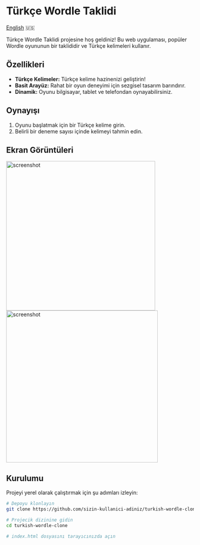 # Türkçe Wordle Taklidi

[English](README.md) 🇺🇸

Türkçe Wordle Taklidi projesine hoş geldiniz! Bu web uygulaması, popüler Wordle oyununun bir taklididir ve Türkçe kelimeleri kullanır.

## Özellikleri

- **Türkçe Kelimeler:** Türkçe kelime hazinenizi geliştirin!
- **Basit Arayüz:** Rahat bir oyun deneyimi için sezgisel tasarım barındırır.
- **Dinamik:** Oyunu bilgisayar, tablet ve telefondan oynayabilirsiniz.

## Oynayışı

1. Oyunu başlatmak için bir Türkçe kelime girin.
2. Belirli bir deneme sayısı içinde kelimeyi tahmin edin.

## Ekran Görüntüleri

<img src="https://github.com/berkcan25/berkcan25.github.io/assets/103621562/0b7df218-4f7c-4162-bba9-ab53e90ab6d8" alt="screenshot" width="400"/>
<img src="https://github.com/berkcan25/berkcan25.github.io/assets/103621562/374819dd-9f0b-4604-be78-21feeff275a0" alt="screenshot" width="407"/>

## Kurulumu

Projeyi yerel olarak çalıştırmak için şu adımları izleyin:

```bash
# Depoyu klonlayın
git clone https://github.com/sizin-kullanici-adiniz/turkish-wordle-clone.git

# Projecik dizinine gidin
cd turkish-wordle-clone

# index.html dosyasını tarayıcınızda açın
```

